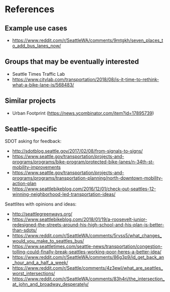 # References

## Example use cases

- https://www.reddit.com/r/SeattleWA/comments/9mtgkh/seven_places_to_add_bus_lanes_now/

## Groups that may be eventually interested

- Seattle Times Traffic Lab
- https://www.citylab.com/transportation/2018/08/is-it-time-to-rethink-what-a-bike-lane-is/568483/

## Similar projects

- Urban Footprint (https://news.ycombinator.com/item?id=17895739)

## Seattle-specific

SDOT asking for feedback:

*   http://sdotblog.seattle.gov/2017/02/08/from-signals-to-signs/
*   https://www.seattle.gov/transportation/projects-and-programs/programs/bike-program/protected-bike-lanes/n-34th-st-mobility-improvements
*   https://www.seattle.gov/transportation/projects-and-programs/programs/transportation-planning/north-downtown-mobility-action-plan
*   https://www.seattlebikeblog.com/2016/12/01/check-out-seattles-12-winning-neighborhood-led-transportation-ideas/

Seattlites with opinions and ideas:

*   http://seattlegreenways.org/
*   https://www.seattlebikeblog.com/2018/01/19/a-roosevelt-junior-redesigned-the-streets-around-his-high-school-and-his-plan-is-better-than-sdots/
*   https://www.reddit.com/r/SeattleWA/comments/5rvss5/what_changes_would_you_make_to_seattles_bus/
*   https://www.seattletimes.com/seattle-news/transportation/congestion-tolling-could-finally-break-seattles-working-poor-heres-a-better-idea/
*   https://www.reddit.com/r/SeattleWA/comments/86g3p9/id_get_back_an_hour_and_a_half_a_week/
*   https://www.reddit.com/r/Seattle/comments/4z3ewl/what_are_seattles_worst_intersections/
*   https://www.reddit.com/r/SeattleWA/comments/83h4ri/the_intersection_at_john_and_broadway_desperately/
